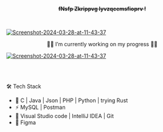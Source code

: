 



<p align="center"> <front face="Orbitron"> <del><b>
fNsfp Zkrippvg lyvzqcemsfioprv !
</b></del></p>  </front>


<br/>
  
<a href="https://ibb.co/0nT8hkr"><img src="https://i.ibb.co/MgrWMb7/Screenshot-2024-03-28-at-11-43-37.png" alt="Screenshot-2024-03-28-at-11-43-37" border="0"></a>

<p align="center">
👨‍💻 I’m currently working on my progress 👨‍💻
</p>

<a href="https://ibb.co/0nT8hkr"><img src="https://i.ibb.co/MgrWMb7/Screenshot-2024-03-28-at-11-43-37.png" alt="Screenshot-2024-03-28-at-11-43-37" border="0"></a>     

<br/>
<br/>

🛠 Tech Stack

- 🚧   C | Java | Json | PHP | Python | trying Rust
- ⚡   MySQL | Postman
- 🔧   Visual Studio code | IntelliJ IDEA | Git
- 💄   Figma



